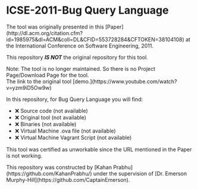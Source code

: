 # ICSE-2011-Bug Query Language
<p>
The tool was originally presented in this [Paper](http://dl.acm.org/citation.cfm?id=1985975&dl=ACM&coll=DL&CFID=553728284&CFTOKEN=38104108) at the International Conference on Software Engineering, 2011.
<p>
This repository <b><i>IS NOT</b></i> the original repository for this tool.<br>
<p>
Note: The tool is no longer maintained. So there is no Project Page/Download Page for the tool.<br>
The link to the original tool [demo.](https://www.youtube.com/watch?v=yzm9iD5Ow9w)

In this repository, for Bug Query Language you will find:
* :x: Source code (not available)
* :x: Original tool (not available)
* :x: Binaries (not available)
* :x: Virtual Machine .ova file (not available)
* :x: Virtual Machine Vagrant Script (not available)


This tool was certified as unworkable since the URL mentioned in the Paper is not working. 
<p>
This repository was constructed by [Kahan Prabhu](https://github.com/KahanPrabhu/) under the supervision of [Dr. Emerson Murphy-Hill](https://github.com/CaptainEmerson).
